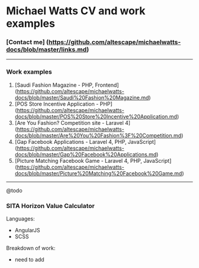 Michael Watts CV and work examples
==================================

### [Contact me] (https://github.com/altescape/michaelwatts-docs/blob/master/links.md)
---
### Work examples

1. [Saudi Fashion Magazine - PHP, Frontend] (https://github.com/altescape/michaelwatts-docs/blob/master/Saudi%20Fashion%20Magazine.md)
2. [POS Store Incentive Application - PHP] (https://github.com/altescape/michaelwatts-docs/blob/master/POS%20Store%20Incentive%20Application.md)
3. [Are You Fashion? Competition site - Laravel 4] (https://github.com/altescape/michaelwatts-docs/blob/master/Are%20You%20Fashion%3F%20Competition.md)
4. [Gap Facebook Applications - Laravel 4, PHP, JavaScript] (https://github.com/altescape/michaelwatts-docs/blob/master/Gap%20Facebook%20Applications.md)
5. [Picture Matching Facebook Game - Laravel 4, PHP, JavaScript] (https://github.com/altescape/michaelwatts-docs/blob/master/Picture%20Matching%20Facebook%20Game.md)

---

@todo

### SITA Horizon Value Calculator

Languages:
- AngularJS
- SCSS

Breakdown of work:
- need to add
